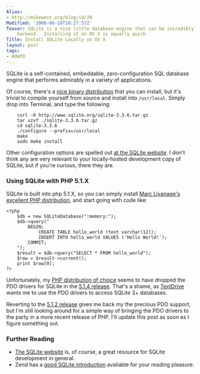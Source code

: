 ```yaml
---
Alias:
- http://mikewest.org/blog/id/20
Modified: '2006-06-18T10:27:57Z'
Teaser: SQLite is a nice little database engine that can be incredibly fast as a website
    backend.  Installing it on OS X is equally quick.
Title: Install SQLite Locally on OS X
layout: post
tags:
- HOWTO
---
```

SQLite is a self-contained, embeddable, zero-configuration SQL database engine that performs admirably in a variety of applications. 

Of course, there's a [nice binary distribution][binary] that you can install, but it's trivial to compile yourself from source and install into `/usr/local`.  Simply drop into Terminal, and type the following:

        curl -O http://www.sqlite.org/sqlite-3.3.6.tar.gz
        tar xzvf ./sqlite-3.3.6.tar.gz
        cd sqlite-3.3.6
        ./configure --prefix=/usr/local
        make
        sudo make install

Other configuration options are spelled out [at the SQLite website][compilation].  I don't think any are very relevant to your locally-hosted development copy of SQLite, but if you're curious, there they are.

### Using SQLite with PHP 5.1.X ###

SQLite is built into php 5.1.X, so you can simply install [Marc Liyanage's excellent PHP distribution][entropy], and start going with code like:

    <?php
        $db = new SQLiteDatabase(":memory:");
        $db->query("
            BEGIN;
                CREATE TABLE hello_world (text varchar(12));
                INSERT INTO hello_world VALUES ('Hello World!');
            COMMIT;
        ");
        $result = $db->query("SELECT * FROM hello_world");
        $row = $result->current();
        print $row[0];
    ?>

Unfortunately, my [PHP distribution of choice][entropy] seems to have dropped the PDO drivers for SQLite in the [5.1.4 release][entropy_5_1_4].  That's a shame, as [TextDrive][textdrive] wants me to use the PDO drivers to access SQLite 3+ databases.  

Reverting to the [5.1.2 release][entropy_5_1_2] gives me back my the precious PDO support, but I'm still looking around for a simple way of bringing the PDO drivers to the party in a more recent release of PHP.  I'll update this post as soon as I figure something out.

### Further Reading ###

*   [The SQLite website][sqlite] is, of course, a great resource for SQLite
    development in general.
*   Zend has a [good SQLite introduction][intro] avaliable for your reading
    pleasure.

[sqlite]: http://www.sqlite.org/ "SQLite"
[binary]: http://www.sqlite.org/download.html "SQLite Download Page"
[compilation]: http://www.sqlite.org/compile.html "Compilation Options for SQLite"
[entropy]: http://www.entropy.ch/software/macosx/php/ "Marc Liyanage's excellent PHP distribution for OS X"
[entropy_5_1_4]: http://www2.entropy.ch/download/entropy-php-5.1.4-5.tar.gz "PHP 5.1.4 :: Marc Liyanage's Binary Distribution for OS X"
[entropy_5_1_2]: http://www2.entropy.ch/download/Entropy-PHP-5.1.2-1.dmg "PHP 5.1.2 :: Marc Liyanage's Binary Distribution for OS X"
[intro]: http://www.zend.com/php5/articles/php5-sqlite.php "Zend :: SQLite Introduction"
[textdrive]: http://textdrive.com/